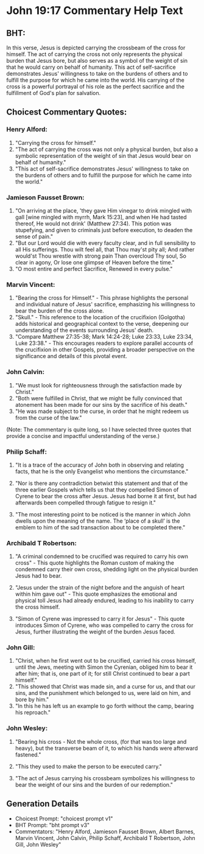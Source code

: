 # John 19:17 Commentary Help Text

## BHT:
In this verse, Jesus is depicted carrying the crossbeam of the cross for himself. The act of carrying the cross not only represents the physical burden that Jesus bore, but also serves as a symbol of the weight of sin that he would carry on behalf of humanity. This act of self-sacrifice demonstrates Jesus' willingness to take on the burdens of others and to fulfill the purpose for which he came into the world. His carrying of the cross is a powerful portrayal of his role as the perfect sacrifice and the fulfillment of God's plan for salvation.

## Choicest Commentary Quotes:
### Henry Alford:
1. "Carrying the cross for himself."
2. "The act of carrying the cross was not only a physical burden, but also a symbolic representation of the weight of sin that Jesus would bear on behalf of humanity."
3. "This act of self-sacrifice demonstrates Jesus' willingness to take on the burdens of others and to fulfill the purpose for which he came into the world."

### Jamieson Fausset Brown:
1. "On arriving at the place, 'they gave Him vinegar to drink mingled with gall [wine mingled with myrrh, Mark 15:23], and when He had tasted thereof, He would not drink' (Matthew 27:34). This potion was stupefying, and given to criminals just before execution, to deaden the sense of pain."
2. "But our Lord would die with every faculty clear, and in full sensibility to all His sufferings. Thou wilt feel all, that Thou may'st pity all; And rather would'st Thou wrestle with strong pain Than overcloud Thy soul, So clear in agony, Or lose one glimpse of Heaven before the time."
3. "O most entire and perfect Sacrifice, Renewed in every pulse."

### Marvin Vincent:
1. "Bearing the cross for Himself." - This phrase highlights the personal and individual nature of Jesus' sacrifice, emphasizing his willingness to bear the burden of the cross alone.
2. "Skull." - This reference to the location of the crucifixion (Golgotha) adds historical and geographical context to the verse, deepening our understanding of the events surrounding Jesus' death.
3. "Compare Matthew 27:35-38; Mark 14:24-28; Luke 23:33, Luke 23:34, Luke 23:38." - This encourages readers to explore parallel accounts of the crucifixion in other Gospels, providing a broader perspective on the significance and details of this pivotal event.

### John Calvin:
1. "We must look for righteousness through the satisfaction made by Christ."
2. "Both were fulfilled in Christ, that we might be fully convinced that atonement has been made for our sins by the sacrifice of his death."
3. "He was made subject to the curse, in order that he might redeem us from the curse of the law."

(Note: The commentary is quite long, so I have selected three quotes that provide a concise and impactful understanding of the verse.)

### Philip Schaff:
1. "It is a trace of the accuracy of John both in observing and relating facts, that he is the only Evangelist who mentions the circumstance." 

2. "Nor is there any contradiction betwixt this statement and that of the three earlier Gospels which tells us that they compelled Simon of Cyrene to bear the cross after Jesus. Jesus had borne it at first, but had afterwards been compelled through fatigue to resign it." 

3. "The most interesting point to be noticed is the manner in which John dwells upon the meaning of the name. The ‘place of a skull’ is the emblem to him of the sad transaction about to be completed there."

### Archibald T Robertson:
1. "A criminal condemned to be crucified was required to carry his own cross" - This quote highlights the Roman custom of making the condemned carry their own cross, shedding light on the physical burden Jesus had to bear. 

2. "Jesus under the strain of the night before and the anguish of heart within him gave out" - This quote emphasizes the emotional and physical toll Jesus had already endured, leading to his inability to carry the cross himself.

3. "Simon of Cyrene was impressed to carry it for Jesus" - This quote introduces Simon of Cyrene, who was compelled to carry the cross for Jesus, further illustrating the weight of the burden Jesus faced.

### John Gill:
1. "Christ, when he first went out to be crucified, carried his cross himself, until the Jews, meeting with Simon the Cyrenian, obliged him to bear it after him; that is, one part of it; for still Christ continued to bear a part himself."
2. "This showed that Christ was made sin, and a curse for us, and that our sins, and the punishment which belonged to us, were laid on him, and bore by him."
3. "In this he has left us an example to go forth without the camp, bearing his reproach."

### John Wesley:
1. "Bearing his cross - Not the whole cross, (for that was too large and heavy), but the transverse beam of it, to which his hands were afterward fastened." 

2. "This they used to make the person to be executed carry." 

3. "The act of Jesus carrying his crossbeam symbolizes his willingness to bear the weight of our sins and the burden of our redemption."


## Generation Details
- Choicest Prompt: "choicest prompt v1"
- BHT Prompt: "bht prompt v3"
- Commentators: "Henry Alford, Jamieson Fausset Brown, Albert Barnes, Marvin Vincent, John Calvin, Philip Schaff, Archibald T Robertson, John Gill, John Wesley"
